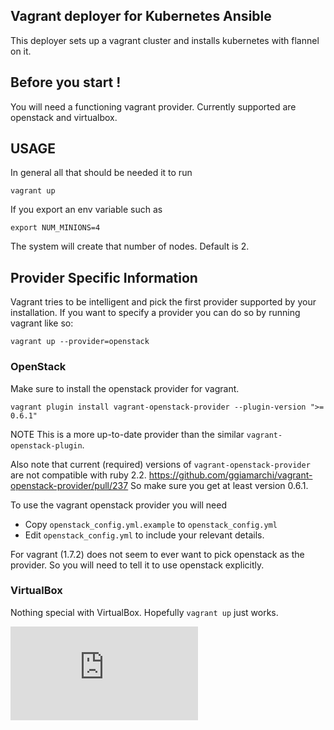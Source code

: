 ## Vagrant deployer for Kubernetes Ansible

This deployer sets up a vagrant cluster and installs kubernetes with flannel on it.

## Before you start !

You will need a functioning vagrant provider. Currently supported are openstack and virtualbox.

## USAGE

In general all that should be needed it to run

```
vagrant up
```

If you export an env variable such as
```
export NUM_MINIONS=4
```

The system will create that number of nodes. Default is 2.

## Provider Specific Information
Vagrant tries to be intelligent and pick the first provider supported by your installation. If you want to specify a provider you can do so by running vagrant like so:
```
vagrant up --provider=openstack
```

### OpenStack
Make sure to install the openstack provider for vagrant.
```
vagrant plugin install vagrant-openstack-provider --plugin-version ">= 0.6.1"
```
NOTE This is a more up-to-date provider than the similar  `vagrant-openstack-plugin`.

Also note that current (required) versions of `vagrant-openstack-provider` are not compatible with ruby 2.2.
https://github.com/ggiamarchi/vagrant-openstack-provider/pull/237
So make sure you get at least version 0.6.1.

To use the vagrant openstack provider you will need
- Copy `openstack_config.yml.example` to `openstack_config.yml`
- Edit `openstack_config.yml` to include your relevant details.

For vagrant (1.7.2) does not seem to ever want to pick openstack as the provider. So you will need to tell it to use openstack explicitly.

### VirtualBox
Nothing special with VirtualBox. Hopefully `vagrant up` just works.

[![Analytics](https://kubernetes-site.appspot.com/UA-36037335-10/GitHub/contrib/ansible/vagrant/README.md?pixel)]()
